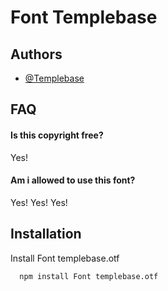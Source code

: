 # Font Templebase


## Authors

- [@Templebase](https://www.youtube.com/channel/UCmRzZcCytQb80vcyGuV2tzg)


## FAQ

#### Is this copyright free?

Yes!

#### Am i allowed to use this font?

Yes! Yes! Yes!


## Installation

Install Font templebase.otf

```bash
  npm install Font templebase.otf
```
    
